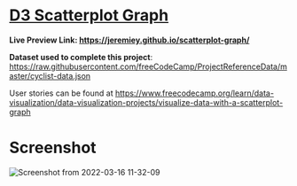 # [D3 Scatterplot Graph](https://www.freecodecamp.org/learn/data-visualization/data-visualization-projects/visualize-data-with-a-scatterplot-graph)

**Live Preview Link: <https://jeremiey.github.io/scatterplot-graph/>**

**Dataset used to complete this project**: <https://raw.githubusercontent.com/freeCodeCamp/ProjectReferenceData/master/cyclist-data.json>

User stories can be found at <https://www.freecodecamp.org/learn/data-visualization/data-visualization-projects/visualize-data-with-a-scatterplot-graph>

# Screenshot

![Screenshot from 2022-03-16 11-32-09](https://user-images.githubusercontent.com/87664239/158570763-ea966cba-8380-4676-b3a8-94ca575518ac.png)
